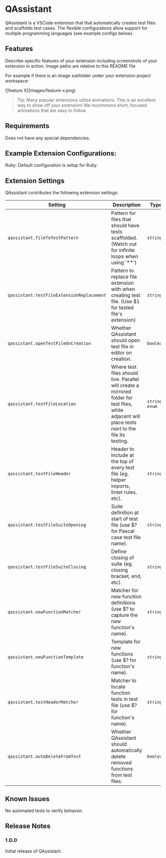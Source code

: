 # QAssistant

QAssistant is a VSCode extension that that automatically creates test files and scaffolds test cases. The flexible configurations allow support for multiple programming languages (see example configs below).

## Features

Describe specific features of your extension including screenshots of your extension in action. Image paths are relative to this README file.

For example if there is an image subfolder under your extension project workspace:

\!\[feature X\]\(images/feature-x.png\)

> Tip: Many popular extensions utilize animations. This is an excellent way to show off your extension! We recommend short, focused animations that are easy to follow.

## Requirements

Does not have any special dependencies.

## Example Extension Configurations:

Ruby: Default configuration is setup for Ruby.

## Extension Settings

QAssistant contributes the following extension settings:

| Setting                                   | Description                                                                                                                                        | Type          | Default                                                                       |
| ----------------------------------------- | -------------------------------------------------------------------------------------------------------------------------------------------------- | ------------- | ----------------------------------------------------------------------------- |
| `qassistant.fileToTestPattern`            | Pattern for files that should have tests scaffolded. (Watch out for infinite loops when using '\*\*')                                              | `string`      | `all/**`                                                                      |
| `qassistant.testFileExtensionReplacement` | Pattern to replace file extension with when creating test file. (Use \$1 for tested file's extension)                                              | `string`      | `_test.$1`                                                                    |
| `qassistant.openTestFileOnCreation`       | Whether QAssistant should open test file in editor on creation.                                                                                    | `boolean`     | `false`                                                                       |
| `qassistant.testFileLocation`             | Where test files should live. Parallel will create a mirrored folder for test files, while adjacent will place tests next to the file its testing. | `string enum` | `parallel` or `adjacent`                                                      |
| `qassistant.testFileHeader`               | Header to include at the top of every test file (eg. helper imports, linter rules, etc).                                                           | `string`      | `# frozen_string_literal: true`                                               |
| `qassistant.testFileSuiteOpening`         | Suite definition at start of test file (use \$? for Pascal case test file name).                                                                   | `string`      | `class $?`                                                                    |
| `qassistant.testFileSuiteClosing`         | Define closing of suite (eg. closing bracket, end, etc).                                                                                           | `string`      | `end`                                                                         |
| `qassistant.newFunctionMatcher`           | Matcher for new function definitions (use \$? to capture the new function's name).                                                                 | `string`      | `def $?`                                                                      |
| `qassistant.newFunctionTemplate`          | Template for new functions (use \$? for function's name).                                                                                          | `string`      | `\ttest('::$? <TEST DESCRIPTION>') do\n\t\t# auto generated test stub\n\tend` |
| `qassistant.testHeaderMatcher`            | Matcher to locate function tests in test file (use \$? for function's name).                                                                       | `string`      | `test\\(['\"]::$? .*?\\) do`                                                  |
| `qassistant.autoDeleteFromTest`           | Whether QAssistant should automatically delete removed functions from test files.                                                                  | `boolean`     | `true`                                                                        |

## Known Issues

No automated tests to verify behavior.

## Release Notes

### 1.0.0

Initial release of QAssistant.
